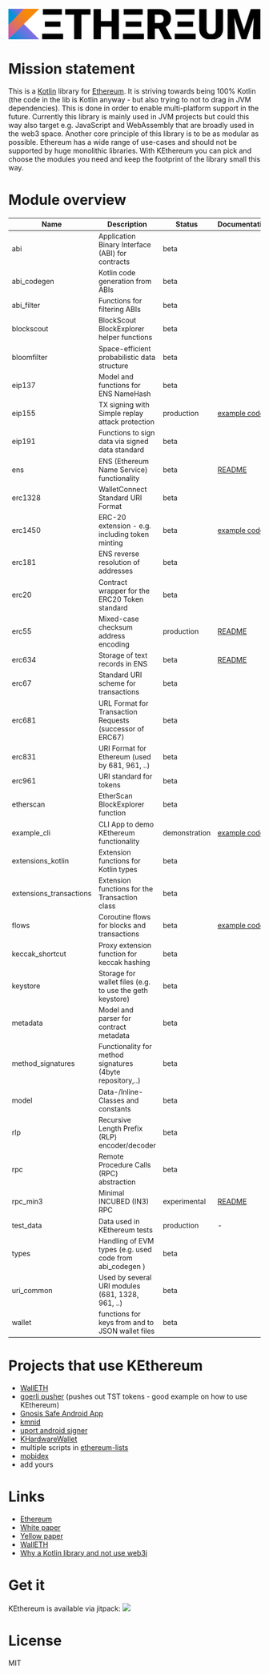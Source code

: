 ![](assets/logo_smaller.png)

Mission statement
=================

This is a [Kotlin](https://kotlinlang.org) library for [Ethereum](https://ethereum.org). It is striving towards being 100% Kotlin (the code in the lib is Kotlin anyway - but also trying to not to drag in JVM dependencies). This is done in order to enable multi-platform support in the future. Currently this library is mainly used in JVM projects but could this way also target e.g. JavaScript and WebAssembly that are broadly used in the web3 space.
Another core principle of this library is to be as modular as possible. Ethereum has a wide range of use-cases and should not be supported by huge monolithic libraries. With KEthereum you can pick and choose the modules you need and keep the footprint of the library small this way. 

Module overview
===============

| Name                      | Description                                              | Status         | Documentation |
| ------------------------- | -------------------------------------------------------- | -------------- | ------------- |
| abi                       | Application Binary Interface (ABI) for contracts         | beta           |               |
| abi_codegen               | Kotlin code generation from ABIs                         | beta           |               |
| abi_filter                | Functions for filtering ABIs                             | beta           |               |
| blockscout                | BlockScout BlockExplorer helper functions                | beta           |               |
| bloomfilter               | Space-efficient probabilistic data structure             | beta           |               |
| eip137                    | Model and functions for ENS NameHash                     | beta           |               |
| eip155                    | TX signing with Simple replay attack protection          | production     | [example code](https://github.com/goerli/goerli_pusher/blob/master/src/main/kotlin/net/goerli/pusher/Main.kt)                         |
| eip191                    | Functions to sign data via signed data standard          | beta           |               |
| ens                       | ENS (Ethereum Name Service) functionality                | beta           | [README](https://github.com/komputing/KEthereum/blob/master/ens/README.md)                                                      |
| erc1328                   | WalletConnect Standard URI Format                        | beta           |               |
| erc1450                   | ERC-20 extension - e.g. including token minting          | beta           | [example code](https://github.com/goerli/goerli_pusher/blob/master/src/main/kotlin/net/goerli/pusher/Main.kt)                         |
| erc181                    | ENS reverse resolution of addresses                      | beta           |               |
| erc20                     | Contract wrapper for the ERC20 Token standard            | beta           |               |
| erc55                     | Mixed-case checksum address encoding                     | production     | [README](https://github.com/komputing/KEthereum/blob/master/erc55/README.md)                                                    |
| erc634                    | Storage of text records in ENS                           | beta           | [README](https://github.com/komputing/KEthereum/blob/master/erc634/README.md)                                                   |
| erc67                     | Standard URI scheme for transactions                     | beta           |               |
| erc681                    | URL Format for Transaction Requests (successor of ERC67) | beta           |               |
| erc831                    | URI Format for Ethereum (used by 681, 961, ..)           | beta           |               |
| erc961                    | URI standard for tokens                                  | beta           |               |
| etherscan                 | EtherScan BlockExplorer function                         | beta           |               |
| example_cli               | CLI App to demo KEthereum functionality                  | demonstration  | [example code](https://github.com/komputing/KEthereum/blob/master/example_cli/src/main/kotlin/org/kethereum/example_cli/ExampleCLI.kt)|
| extensions_kotlin         | Extension functions for Kotlin types                     | beta           |               |
| extensions_transactions   | Extension functions for the Transaction class            | beta           |               |
| flows                     | Coroutine flows for blocks and transactions              | beta           | [example code](https://github.com/komputing/KEthereum/blob/master/example_cli/src/main/kotlin/org/kethereum/example_cli/ExampleCLI.kt)|
| keccak_shortcut           | Proxy extension function for keccak hashing              | beta           |               |
| keystore                  | Storage for wallet files (e.g. to use the geth keystore) | beta           |               |
| metadata                  | Model and parser for contract metadata                   | beta           |               |
| method_signatures         | Functionality for method signatures (4byte repository,..)| beta           |               |
| model                     | Data-/Inline-Classes and constants                       | beta           |               |
| rlp                       | Recursive Length Prefix (RLP) encoder/decoder            | beta           |               |
| rpc                       | Remote Procedure Calls (RPC) abstraction                 | beta           |               |
| rpc_min3                  | Minimal INCUBED (IN3) RPC                                | experimental   | [README](https://github.com/komputing/KEthereum/blob/master/rpc_min3/README.md)                                                 |
| test_data                 | Data used in KEthereum tests                             | production     | -             |
| types                     | Handling of EVM types (e.g. used code from abi_codegen ) | beta           |               |
| uri_common                | Used by several URI modules (681, 1328, 961, ..)         | beta           |               |
| wallet                    | functions for keys from and to JSON wallet files         | beta           |               |

Projects that use KEthereum
===========================

 * [WallETH](https://walleth.org)
 * [goerli pusher](https://github.com/walleth/goerli_pusher) (pushes out TST tokens - good example on how to use KEthereum)
 * [Gnosis Safe Android App](https://github.com/gnosis/safe-android)
 * [kmnid](https://github.com/uport-project/kmnid)
 * [uport android signer](https://github.com/uport-project/uport-android-signer)
 * [KHardwareWallet](https://github.com/walleth/KHardWareWallet)
 * multiple scripts in [ethereum-lists](https://github.com/ethereum-lists)
 * [mobidex](https://github.com/sigillabs/mobidex)
 * add yours

Links
=====

* [Ethereum](https://ethereum.org/)
* [White paper](https://github.com/ethereum/wiki/wiki/White-Paper)
* [Yellow paper](https://github.com/ethereum/yellowpaper)
* [WallETH](https://walleth.org)
* [Why a Kotlin library and not use web3j](https://github.com/web3j/web3j/issues/124#issuecomment-313088274)

Get it
======

KEthereum is available via jitpack:
[![](https://jitpack.io/v/komputing/kethereum.svg)](https://jitpack.io/#komputing/kethereum)

License
=======

MIT
